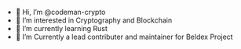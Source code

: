 - 👋 Hi, I’m @codeman-crypto
- 👀 I’m interested in Cryptography and Blockchain
- 🌱 I’m currently learning Rust
- 💞️ I’m Currently a lead contributer and maintainer for Beldex Project


<!---
codeman-crypto/codeman-crypto is a ✨ special ✨ repository because its `README.md` (this file) appears on your GitHub profile.
You can click the Preview link to take a look at your changes.
--->
